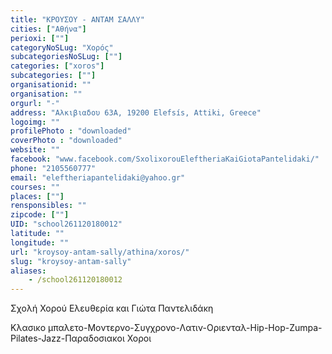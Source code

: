 ```yaml
---
title: "ΚΡΟΥΣΟΥ - ΑΝΤΑΜ ΣΑΛΛΥ"
cities: ["Αθήνα"]
perioxi: [""]
categoryNoSLug: "Χορός"
subcategoriesNoSLug: [""]
categories: ["xoros"]
subcategories: [""]
organisationid: ""
organisation: ""
orgurl: "-"
address: "Αλκιβιαδου 63Α, 19200 Elefsís, Attiki, Greece"
logoimg: ""
profilePhoto : "downloaded"
coverPhoto : "downloaded"
website: ""
facebook: "www.facebook.com/SxolixorouEleftheriaKaiGiotaPantelidaki/"
phone: "2105560777"
email: "eleftheriapantelidaki@yahoo.gr"
courses: ""
places: [""]
rensponsibles: ""
zipcode: [""]
UID: "school261120180012"
latitude: ""
longitude: ""
url: "kroysoy-antam-sally/athina/xoros/"
slug: "kroysoy-antam-sally"
aliases:
    - /school261120180012
---
```



Σχολή Χορού Ελευθερία και Γιώτα Παντελιδάκη

Κλασικο μπαλετο-Μοντερνο-Συγχρονο-Λατιν-Οριενταλ-Hip-Hop-Zumpa-Pilates-Jazz-Παραδοσιακοι Χοροι